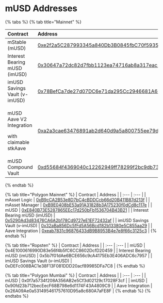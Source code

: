 # mUSD Addresses



{% tabs %}
{% tab title="Mainnet" %}
<table>
  <thead>
    <tr>
      <th style="text-align:left">Contract</th>
      <th style="text-align:left">Address</th>
    </tr>
  </thead>
  <tbody>
    <tr>
      <td style="text-align:left">mStable (mUSD)</td>
      <td style="text-align:left"><a href="https://etherscan.io/address/0xe2f2a5C287993345a840Db3B0845fbC70f5935a5">0xe2f2a5C287993345a840Db3B0845fbC70f5935a5</a>
      </td>
    </tr>
    <tr>
      <td style="text-align:left">Interest Bearing mUSD (imUSD)</td>
      <td style="text-align:left"><a href="https://etherscan.io/address/0x30647a72dc82d7fbb1123ea74716ab8a317eac19">0x30647a72dc82d7fbb1123ea74716ab8a317eac19</a>
      </td>
    </tr>
    <tr>
      <td style="text-align:left">imUSD Savings Vault (v-imUSD)</td>
      <td style="text-align:left"><a href="https://etherscan.io/address/0x78BefCa7de27d07DC6e71da295Cc2946681A6c7B">0x78BefCa7de27d07DC6e71da295Cc2946681A6c7B</a>
      </td>
    </tr>
    <tr>
      <td style="text-align:left">
        <p>mUSD Aave V2 Integration</p>
        <p>with claimable stkAave</p>
      </td>
      <td style="text-align:left"><a href="https://etherscan.io/address/0xa2a3cae63476891ab2d640d9a5a800755ee79d6e">0xa2a3cae63476891ab2d640d9a5a800755ee79d6e</a>
      </td>
    </tr>
    <tr>
      <td style="text-align:left">mUSD Compound Vault</td>
      <td style="text-align:left"><a href="https://etherscan.io/address/0xd55684f4369040c12262949ff78299f2bc9db735">0xd55684f4369040c12262949ff78299f2bc9db735</a>
      </td>
    </tr>
  </tbody>
</table>
{% endtab %}

{% tab title="Polygon Mainnet" %}
| Contract | Address |
| :--- | :--- |
| mAsset Logic | [0xB9cCA2B53e8D7bC4cBDDCcb66d20B411B87d213f](https://explorer-mainnet.maticvigil.com/address/0xB9cCA2B53e8D7bC4cBDDCcb66d20B411B87d213f/contracts) |
| mAsset Manager | [0xB9E0408bE53a91A31828b3A175230f0dCd8c117e](https://explorer-mainnet.maticvigil.com/address/0xB9E0408bE53a91A31828b3A175230f0dCd8c117e/contracts) |
| mUSD | [0xE840B73E5287865EEc17d250bFb1536704B43B21](https://explorer-mainnet.maticvigil.com/address/0xE840B73E5287865EEc17d250bFb1536704B43B21) |
| Interest Bearing mUSD \(imUSD\) | [0x5290Ad3d83476CA6A2b178Cd9727eE1EF72432af](https://explorer-mainnet.maticvigil.com/address/0x5290Ad3d83476CA6A2b178Cd9727eE1EF72432af) |
| imUSD Savings Vault \(v-imUSD\) | [0x32aBa856Dc5fFd5A56Bcd182b13380e5C855aa29](https://polygonscan.com/address/0x32aBa856Dc5fFd5A56Bcd182b13380e5C855aa29) |
| Aave Integration | [0xeab7831c96876433dB9B8953B4e7e8f66c3125c3](https://explorer-mainnet.maticvigil.com/address/0xeab7831c96876433dB9B8953B4e7e8f66c3125c3) |
{% endtab %}

{% tab title="Ropsten" %}
| Contract | Address |
| :--- | :--- |
| mUSD | 0x4E1000616990D83e56f4b5fC6CC8602DcfD20459 |
| Interest Bearing mUSD \(imUSD\) | 0x5b7f01dAe6BCE656c9cA4175Eb3E406ADC6c7957 |
| imUSD Savings Vault \(v-imUSD\) | 0xDEFc008BAC1e38F13F081DDD20acf89985DFa7C8 |
{% endtab %}

{% tab title="Polygon Mumbai" %}
| Contract | Address |
| :--- | :--- |
| mUSD | 0x0f7a5734f208A356AB2e5Cf3d02129c17028F3cf |
| imUSD | 0x90fd23b712becEecF68B798e6d1174F43A4809C9 |
| Aave Integration | 0x26A09Ae0a531495461757610D95a8c680A7aFE8F |
{% endtab %}
{% endtabs %}



